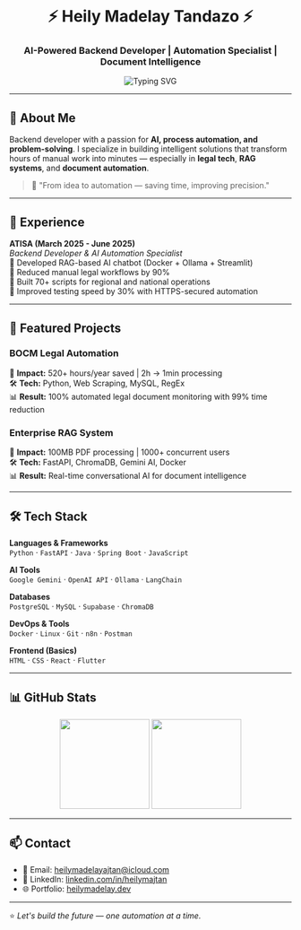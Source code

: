 <h1 align="center">⚡ Heily Madelay Tandazo ⚡</h1>
<h3 align="center">AI-Powered Backend Developer | Automation Specialist | Document Intelligence</h3>
<p align="center">
  <img src="https://readme-typing-svg.herokuapp.com?font=Fira+Code&pause=800&center=true&vCenter=true&color=58A6FF&width=700&lines=Turning+manual+tasks+into+intelligent+automations;RAG+systems+%7C+Legal+AI+%7C+FastAPI+%7C+Gemini;520%2B+hours+saved+per+year+%7C+Problem+crusher+mindset" alt="Typing SVG" />
</p>

---

## 🚀 About Me
Backend developer with a passion for **AI, process automation, and problem-solving**. I specialize in building intelligent solutions that transform hours of manual work into minutes — especially in **legal tech**, **RAG systems**, and **document automation**.

> 🧠 "From idea to automation — saving time, improving precision."

---

## 💼 Experience
**ATISA (March 2025 - June 2025)**  
*Backend Developer & AI Automation Specialist*  
🔹 Developed RAG-based AI chatbot (Docker + Ollama + Streamlit)  
🔹 Reduced manual legal workflows by 90%  
🔹 Built 70+ scripts for regional and national operations  
🔹 Improved testing speed by 30% with HTTPS-secured automation

---

## 🚀 Featured Projects

### BOCM Legal Automation
🎯 **Impact:** 520+ hours/year saved | 2h → 1min processing  
🛠️ **Tech:** Python, Web Scraping, MySQL, RegEx  
📊 **Result:** 100% automated legal document monitoring with 99% time reduction

### Enterprise RAG System  
🎯 **Impact:** 100MB PDF processing | 1000+ concurrent users  
🛠️ **Tech:** FastAPI, ChromaDB, Gemini AI, Docker  
📊 **Result:** Real-time conversational AI for document intelligence

---

## 🛠️ Tech Stack
**Languages & Frameworks**  
`Python` · `FastAPI` · `Java` · `Spring Boot` · `JavaScript`

**AI Tools**  
`Google Gemini` · `OpenAI API` · `Ollama` · `LangChain`

**Databases**  
`PostgreSQL` · `MySQL` · `Supabase` · `ChromaDB`

**DevOps & Tools**  
`Docker` · `Linux` · `Git` · `n8n` · `Postman`

**Frontend (Basics)**  
`HTML` · `CSS` · `React` · `Flutter`

---

## 📊 GitHub Stats
<p align="center">
  <img height="160em" src="https://github-readme-stats.vercel.app/api?username=heilymadelay&show_icons=true&theme=github_dark&hide_border=true" />
  <img height="160em" src="https://github-readme-stats.vercel.app/api/top-langs/?username=heilymadelay&layout=compact&theme=github_dark&hide_border=true" />
</p>

---

## 📫 Contact
- 📨 Email: [heilymadelayajtan@icloud.com](mailto:heilymadelayajtan@icloud.com)  
- 💼 LinkedIn: [linkedin.com/in/heilymajtan](https://linkedin.com/in/heilymajtan)  
- 🌐 Portfolio: [heilymadelay.dev](https://heilymadelay.dev)

---

⭐ *Let's build the future — one automation at a time.*

